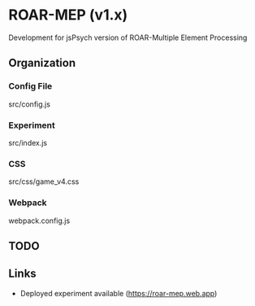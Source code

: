 # ROAR-MEP (v1.x)

Development for jsPsych version of ROAR-Multiple Element Processing

## Organization 
### Config File
src/config.js

### Experiment
src/index.js

### CSS
src/css/game_v4.css

### Webpack
webpack.config.js

## TODO

## Links
- Deployed experiment available (https://roar-mep.web.app)